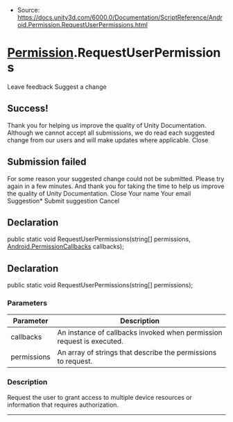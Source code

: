 * Source: https://docs.unity3d.com/6000.0/Documentation/ScriptReference/Android.Permission.RequestUserPermissions.html

#  [Permission](https://docs.unity3d.com/6000.0/Documentation/ScriptReference/Android.Permission.html).RequestUserPermissions
Leave feedback
Suggest a change
## Success!
Thank you for helping us improve the quality of Unity Documentation. Although we cannot accept all submissions, we do read each suggested change from our users and will make updates where applicable.
Close
## Submission failed
For some reason your suggested change could not be submitted. Please <a>try again</a> in a few minutes. And thank you for taking the time to help us improve the quality of Unity Documentation.
Close
Your name Your email Suggestion* Submit suggestion
Cancel
## Declaration
public static void RequestUserPermissions(string[] permissions, [Android.PermissionCallbacks](https://docs.unity3d.com/6000.0/Documentation/ScriptReference/Android.PermissionCallbacks.html) callbacks); 
## Declaration
public static void RequestUserPermissions(string[] permissions); 
### Parameters
Parameter | Description  
---|---  
callbacks | An instance of callbacks invoked when permission request is executed.  
permissions | An array of strings that describe the permissions to request.  
### Description
Request the user to grant access to multiple device resources or information that requires authorization.
* * *
